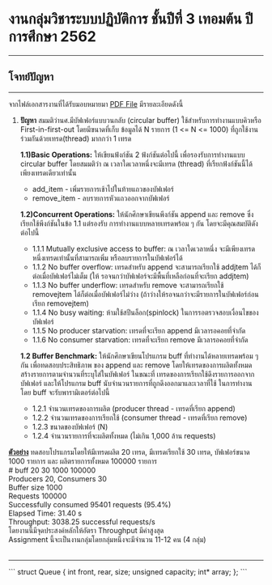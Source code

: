 # งานกลุ่มวิชาระบบปฏิบัติการ ชั้นปีที่ 3 เทอมต้น ปีการศึกษา 2562
---
## โจทย์ปัญหา
---
จากไฟล์เอกสารงานที่ได้รับมอบหมายมา [PDF File](https://github.com/ipskm/ProOS/blob/master/KU%20Assignment%201.pdf) มีรายละเอียดดังนี้
1. <strong>ปัญหา</strong>
สมมติว่านศ.มีบัฟเฟอร์แบบวนกลับ (circular buffer) ใช้สำหรับการทำงานแบบคิวหรือ First-in-first-out โดยมีฃนาดที่เก็บ ข้อมูลได้ N รายการ (1 <= N <= 1000) ที่ถูกใช้งานร่วมกันด้วยเทรด(thread) มากกว่า 1 เทรด<br>
<ul><b>1.1)Basic Operations:</b> ให้เขียนฟ้งก์ชัน 2 ฟ้งก์ชันต่อไปนี้ เพื่อรองรับการทำงานแบบ circular buffer โดยสมมติว่า ณ เวลาใดเวลาหนึ่งจะมีเทรด (thread) ที่เรืยกฟ้งก์ชันนี้ได้เพียงเทรดเดียวเท่านั้น<ul>
<li>add_item - เพิ่มรายการเช้าไปในท้ายแถวของบัฟเฟอร์</li>
<li>remove_item - ลบรายการหัวแถวออกจากบัฟเฟอร์</li>
</ul></ul>
<ul><b>1.2)Concurrent Operations:</b> ให้นักศึกษาเขียนพีงก์ชัน append และ remove ซึ่งเรียกใช้พีงก์ชันในข้อ 1.1 แต่รองรับ การทำงานแบบหลายเทรดพร้อม ๆ กัน โดยจะมีคุณสมบัติดังต่อไปนี้<ul>
<li> 1.1.1	Mutually exclusive access to buffer: ณ เวลาใดเวลาหนึ่ง จะมีเพียงเทรดหนึ่งเทรดเท่านั้นที่สามารถเพิ่ม หรือลบรายการในบัฟเฟอร์ได้</li>
<li>1.1.2	No buffer overflow: เทรดสำหรับ append จะสามารถเรียกใช้ addjtem ได้ก็ต่อเมื่อบัฟเฟอร์ไม่เต็ม (ให้ รอจนกว่าบัฟเฟอร์จะมีพื้นที่เหลือก่อนที่จะเรียก addjtem)</li>
<li>1.1.3	No buffer underflow: เทรดสำหรับ remove จะสามารถเรียกใช้ removejtem ได้ก็ต่อเมื่อบัฟเฟอร์ไม่ว่าง (ถ้าว่างให้รอจนกว่าจะมีรายการในบัฟเฟอร์ก่อนเรียก removejtem)</li>
<li>1.1.4	No busy waiting: ห้ามใช้สปีนล็อก(spinlock) ในการรอตรวจสอบเงื่อนไขของบัฟเฟอร์</li>
<li>1.1.5	No producer starvation: เทรดที่จะเรียก append มีเวลารอคอยที่จำกัด</li>
<li>1.1.6	No consumer starvation: เทรดที่จะเรียก remove มีเวลารอคอยที่จำกัด</li></ul></ul>
<ul>
<b>1.2	Buffer Benchmark:</b> ให้นักศึกษาเขียนโปรแกรม buff ที่ทำงานได้หลายเทรดพร้อม ๆ กัน เพื่อทดสอบประสิทธิภาพ ของ append และ remove โดยให้เทรดของการผลิตทั้งหมดสร้างรายการตามจำนวนที่ระบุใส่ในบัฟเฟอร์ ในขณะที่ เทรดของการเรียกใช้ดึงรายการออกจากบัฟเฟอร์ และให้โปรแกรม buff นับจำนวนรายการที่ถูกดึงออกมาและเวลาที่ใช้ ในการทำงาน โดย buff จะรับพารามิเตอร์ต่อไปนี้<ul>
<li> 1.2.1	จำนวนเทรดของการผลิต (producer thread - เทรดที่เรียก append)</li>
<li> 1.2.2	จำนวนเทรดของการเรียกใช้ (consumer thread - เทรดที่เรียก remove)</li>
<li> 1.2.3	ขนาดของบัฟเฟอร์ (N)</li>
<li> 1.2.4	จำนวนรายการที่จะผลิตทั้งหมด (ไม่เกิน 1,000 ล้าน requests)</li> </ul></ul>
<b><u>ตัวอย่าง</u></b> ทดสอบโปรแกรมโดยให้มีเทรดผลิต 20 เทรด, มีเทรดเรียกใช้ 30 เทรด, บัฟเฟอร์ขนาด 1000 รายการ และ ผลิตรายการทั้งหมด 100000 รายการ<br> # buff 20 30 1000 100000<br>
Producers 20, Consumers 30<br> Buffer size 1000 <br>Requests 100000<br>
Successfully consumed 95401 requests (95.4%)<br>
Elapsed Time: 31.40 s<br>
Throughput: 3038.25 successful requests/s<br>
โดยงานนี้มีจุดประสงค์หลักให้อัตรา Throughput มีค่าสูงสุด <Br>
Assignment นี้จะเป็นงานกลุ่มโดยกลุ่มหนึ่งจะมีจำนวน 11-12 คน (4 กลุ่ม)<bR><br>
<hr>
```
struct Queue 
{ 
    int front, rear, size; 
    unsigned capacity; 
    int* array; 
}; 
```